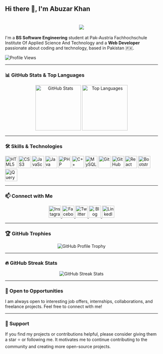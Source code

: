 ## Hi there 👋, I'm Abuzar Khan

<div align="center">
  <h1>
    <a href="https://github.com/Abuzar-Khan2023">
      <img src="https://readme-typing-svg.demolab.com?font=Fira+Code&weight=600&size=24&duration=3000&pause=500&color=00FF00&center=true&vCenter=true&width=500&height=30&lines=Hi,+I'm+Abuzar+Khan;A+Passionate+Web+Developer;A+BS+Software+Engineering+Student;Always+Learning+and+Improving!">
    </a>
  </h1>
</div>

I'm a **BS Software Engineering** student at Pak-Austria Fachhochschule Institute Of Applied Science And Technology and a **Web Developer** passionate about coding and technology, based in Pakistan 🇵🇰.

![Profile Views](https://komarev.com/ghpvc/?username=abuzarkhanse&color=brightgreen)

---

### 📊 GitHub Stats & Top Languages

<div align="center">
  <img src="https://github-readme-stats.vercel.app/api?username=abuzarkhanse&hide_title=false&hide_rank=false&show_icons=true&include_all_commits=true&count_private=true&theme=dracula&locale=en&hide_border=false" height="150" alt="GitHub Stats" />
  <img src="https://github-readme-stats.vercel.app/api/top-langs/?username=abuzarkhanse&layout=compact&card_width=320&langs_count=5&theme=dracula&hide_border=false" height="150" alt="Top Languages" />
</div>

---

### 🛠️ Skills & Technologies

<div align="left">
  <img src="https://cdn.jsdelivr.net/gh/devicons/devicon/icons/html5/html5-original.svg" height="40" alt="HTML5" title="HTML5" />
  <img src="https://cdn.jsdelivr.net/gh/devicons/devicon/icons/css3/css3-original.svg" height="40" alt="CSS3" title="CSS3" />
  <img src="https://cdn.jsdelivr.net/gh/devicons/devicon/icons/javascript/javascript-original.svg" height="40" alt="JavaScript" title="JavaScript" />
  <img src="https://cdn.jsdelivr.net/gh/devicons/devicon/icons/java/java-original.svg" height="40" alt="Java" title="Java" />
  <img src="https://cdn.jsdelivr.net/gh/devicons/devicon/icons/php/php-original.svg" height="40" alt="PHP" title="PHP" />
  <img src="https://cdn.jsdelivr.net/gh/devicons/devicon/icons/cplusplus/cplusplus-original.svg" height="40" alt="C++" title="C++" />
  <img src="https://cdn.jsdelivr.net/gh/devicons/devicon/icons/mysql/mysql-original.svg" height="40" alt="MySQL" title="MySQL" />
  <img src="https://cdn.jsdelivr.net/gh/devicons/devicon/icons/git/git-original.svg" height="40" alt="Git" title="Git" />
  <img src="https://cdn.jsdelivr.net/gh/devicons/devicon/icons/github/github-original.svg" height="40" alt="GitHub" title="GitHub" />
  <img src="https://cdn.jsdelivr.net/gh/devicons/devicon/icons/react/react-original.svg" height="40" alt="React" title="React" />
  <img src="https://cdn.jsdelivr.net/gh/devicons/devicon/icons/bootstrap/bootstrap-original.svg" height="40" alt="Bootstrap" title="Bootstrap" />
  <img src="https://cdn.jsdelivr.net/gh/devicons/devicon/icons/jquery/jquery-original.svg" height="40" alt="jQuery" title="jQuery" />
</div>

---

### 📫 Connect with Me

<div align="center">
  <a href="https://www.instagram.com/abuzarkhanse" target="_blank">
    <img src="https://cdn.jsdelivr.net/gh/devicons/devicon/icons/instagram/instagram-original.svg" height="40" alt="Instagram" />
  </a>
  <a href="https://www.facebook.com/AbuzarKhan9900" target="_blank">
    <img src="https://cdn.jsdelivr.net/gh/devicons/devicon/icons/facebook/facebook-original.svg" height="40" alt="Facebook" />
  </a>
  <a href="https://x.com/abuzarkhanse" target="_blank">
    <img src="https://cdn.jsdelivr.net/gh/devicons/devicon/icons/twitter/twitter-original.svg" height="40" alt="Twitter" />
  </a>
  <a href="https://abuzarkhanse.github.io/EarningInk/" target="_blank">
    <img src="https://cdn.jsdelivr.net/gh/devicons/devicon/icons/blogger/blogger-original.svg" height="40" alt="Blog" />
  </a>
  <a href="https://www.linkedin.com/in/abuzarkhan-pakistan/" target="_blank">
    <img src="https://cdn.jsdelivr.net/gh/devicons/devicon/icons/linkedin/linkedin-original.svg" height="40" alt="LinkedIn" />
  </a>
</div>

---

### 🏆 GitHub Trophies

<div align="center">
  <img src="https://github-profile-trophy.vercel.app/?username=abuzarkhanse&theme=radical&no-frame=false&no-bg=true&margin-w=4" alt="GitHub Profile Trophy" />
</div>

---

### 🔥 GitHub Streak Stats

<div align="center">
  <img src="https://github-readme-streak-stats.herokuapp.com/?user=abuzarkhanse&theme=black-ice&hide_border=true&stroke=0000&background=00000000" alt="GitHub Streak Stats" />
</div>

---

### 🤝 Open to Opportunities

I am always open to interesting job offers, internships, collaborations, and freelance projects. Feel free to connect with me!

---

### 🌟 Support

If you find my projects or contributions helpful, please consider giving them a star ⭐ or following me. It motivates me to continue contributing to the community and creating more open-source projects.
